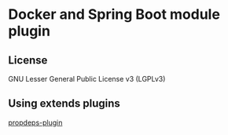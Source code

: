 # Docker and Spring Boot module plugin

## License

GNU Lesser General Public License v3 (LGPLv3)

## Using extends plugins
[propdeps-plugin](https://github.com/spring-projects/gradle-plugins/tree/master/propdeps-plugin)
